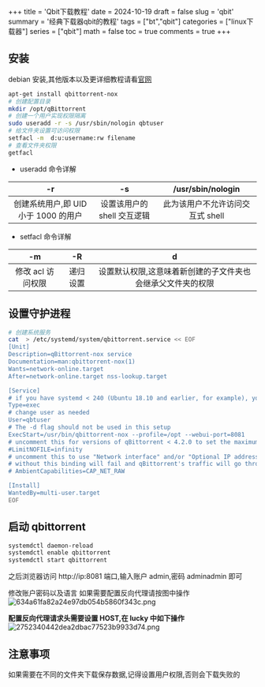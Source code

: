 +++
title = 'Qbit下载教程'
date = 2024-10-19
draft = false
slug = 'qbit'
summary = '经典下载器qbit的教程'
tags = ["bt","qbit"]
categories = ["linux下载器"]
series = ["qbit"]
math = false
toc = true
comments = true
+++

## 安装

debian 安装,其他版本以及更详细教程请看[官网](<https://github.com/qbittorrent/qBittorrent/wiki/Running-qBittorrent-without-X-server-(WebUI-only,-systemd-service-set-up,-Ubuntu-15.04-or-newer)>)

```bash
apt-get install qbittorrent-nox
# 创建配置目录
mkdir /opt/qBittorrent
# 创建一个用户实现权限隔离
sudo useradd -r -s /usr/sbin/nologin qbtuser
# 给文件夹设置可访问权限
setfacl -m  d:u:username:rw filename
# 查看文件夹权限
getfacl
```

- useradd 命令详解

|                  -r                  |             -s              |        /usr/sbin/nologin         |
| :----------------------------------: | :-------------------------: | :------------------------------: |
| 创建系统用户,即 UID 小于 1000 的用户 | 设置该用户的 shell 交互逻辑 | 此为该用户不允许访问交互式 shell |

- setfacl 命令详解

|        -m         |    -R    |                              d                              |
| :---------------: | :------: | :---------------------------------------------------------: |
| 修改 acl 访问权限 | 递归设置 | 设置默认权限,这意味着新创建的子文件夹也会继承父文件夹的权限 |

## 设置守护进程

```bash
# 创建系统服务
cat  > /etc/systemd/system/qbittorrent.service << EOF
[Unit]
Description=qBittorrent-nox service
Documentation=man:qbittorrent-nox(1)
Wants=network-online.target
After=network-online.target nss-lookup.target

[Service]
# if you have systemd < 240 (Ubuntu 18.10 and earlier, for example), you probably want to use Type=simple instead
Type=exec
# change user as needed
User=qbtuser
# The -d flag should not be used in this setup
ExecStart=/usr/bin/qbittorrent-nox --profile=/opt --webui-port=8081
# uncomment this for versions of qBittorrent < 4.2.0 to set the maximum number of open files to unlimited
#LimitNOFILE=infinity
# uncomment this to use "Network interface" and/or "Optional IP address to bind to" options
# without this binding will fail and qBittorrent's traffic will go through the default route
# AmbientCapabilities=CAP_NET_RAW

[Install]
WantedBy=multi-user.target
EOF
```

## 启动 qbittorrent

```bash
systemdctl daemon-reload
systemdctl enable qbittorrent
systemdctl start qbittorrent
```

之后浏览器访问 http://ip:8081 端口,输入账户 admin,密码 adminadmin 即可

修改账户密码以及语言
如果需要配置反向代理请按图中操作
![634a61fa82a24e97db054b5860f343c.png](https://s2.loli.net/2024/10/19/2p3GPjlNdLF6IUk.png)

**配置反向代理请求头需要设置 HOST,在 lucky 中如下操作**
![2752340442dea2dbac77523b9933d74.png](https://s2.loli.net/2024/10/19/KBa4RQjOoeCb35V.png)

## 注意事项

如果需要在不同的文件夹下载保存数据,记得设置用户权限,否则会下载失败的
